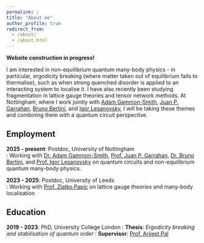 ```yaml
---
permalink: /
title: "About me"
author_profile: true
redirect_from: 
  - /about/
  - /about.html
---
```


**Website construction in progress!**

I am interested in non-equilibrium quantum many-body physics - in particular, ergodicity breaking (where matter taken out of equilibrium fails to thermalise), such as when strong quenched disorder is applied to an interacting system to localise it.
I have also recently been studying fragmentation in lattice gauge theories and tensor network methods.
At Nottingham, where I work jointly with [Adam Gammon-Smith](https://adamsmith-physics.github.io/index.html), [Juan P. Garrahan](https://jpgarrahan.github.io/About.html), [Bruno Bertini](https://www.birmingham.ac.uk/staff/profiles/physics/bertini-bruno), and [Igor Lesanovsky](https://www.nottingham.ac.uk/physics/people/igor.lesanovsky), I will be taking these themes and combining them with a quantum circuit perspective.

## Employment
**2025 - present**: Postdoc, University of Nottingham  
:  Working with [Dr. Adam Gammon-Smith](https://adamsmith-physics.github.io/index.html), [Prof. Juan P. Garrahan](https://jpgarrahan.github.io/About.html), [Dr. Bruno Bertini](https://www.birmingham.ac.uk/staff/profiles/physics/bertini-bruno), and [Prof. Igor Lesanovsky](https://www.nottingham.ac.uk/physics/people/igor.lesanovsky) on quantum circuits and non-equilibrium quantum many-body physics.

**2023 - 2025**: Postdoc, University of Leeds  
:  Working with [Prof. Zlatko Papic](https://theory.leeds.ac.uk/zlatko-papic/) on lattice gauge theories and many-body localisation

## Education
**2019 - 2023**: PhD, University College London
:  **Thesis**: *Ergodicity breaking and stabilisation of quantum order*
:  **Supervisor**: [Prof. Arijeet Pal](https://www.ucl.ac.uk/physics-astronomy/people/iris-profile-arijeet-pal)
